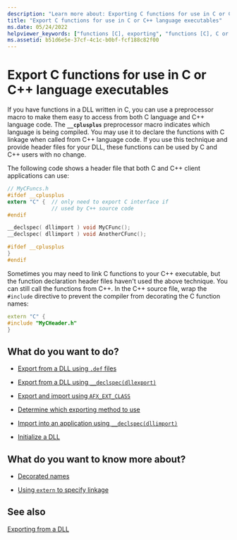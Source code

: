 ```yaml
---
description: "Learn more about: Exporting C functions for use in C or C++ language executables"
title: "Export C functions for use in C or C++ language executables"
ms.date: 05/24/2022
helpviewer_keywords: ["functions [C], exporting", "functions [C], C or C++ executables and", "__cplusplus macro", "exporting DLLs [C++], C functions in C++ executables", "exporting functions [C++], C functions in C++ executables"]
ms.assetid: b51d6e5e-37cf-4c1c-b0bf-fcf188c82f00
---
```

# Export C functions for use in C or C++ language executables

If you have functions in a DLL written in C, you can use a preprocessor macro to make them easy to access from both C language and C++ language code. The **`__cplusplus`** preprocessor macro indicates which language is being compiled. You may use it to declare the functions with C linkage when called from C++ language code. If you use this technique and provide header files for your DLL, these functions can be used by C and C++ users with no change.

The following code shows a header file that both C and C++ client applications can use:

```h
// MyCFuncs.h
#ifdef __cplusplus
extern "C" {  // only need to export C interface if
              // used by C++ source code
#endif

__declspec( dllimport ) void MyCFunc();
__declspec( dllimport ) void AnotherCFunc();

#ifdef __cplusplus
}
#endif
```

Sometimes you may need to link C functions to your C++ executable, but the function declaration header files haven't used the above technique. You can still call the functions from C++. In the C++ source file, wrap the `#include` directive to prevent the compiler from decorating the C function names:

```cpp
extern "C" {
#include "MyCHeader.h"
}
```

## What do you want to do?

- [Export from a DLL using `.def` files](exporting-from-a-dll-using-def-files.md)

- [Export from a DLL using `__declspec(dllexport)`](exporting-from-a-dll-using-declspec-dllexport.md)

- [Export and import using `AFX_EXT_CLASS`](exporting-and-importing-using-afx-ext-class.md)

- [Determine which exporting method to use](determining-which-exporting-method-to-use.md)

- [Import into an application using `__declspec(dllimport)`](importing-into-an-application-using-declspec-dllimport.md)

- [Initialize a DLL](run-time-library-behavior.md#initializing-a-dll)

## What do you want to know more about?

- [Decorated names](reference/decorated-names.md)

- [Using `extern` to specify linkage](../cpp/extern-cpp.md)

## See also

[Exporting from a DLL](exporting-from-a-dll.md)
